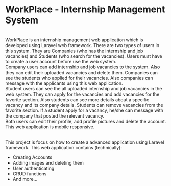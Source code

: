 <h1> WorkPlace - Internship Management System </h1>
</br>
WorkPlace is an internship management web application which is developed using Laravel web framework. There are two types of users in this system. They are Companies (who has the internship and job vacancies) and Students (who search for the vacancies). Users must have to create a user account before use the web system.
</br>
Company users can add internship and job vacancies to the system. Also they can edit their uploaded vacancies and delete them. Companies can see the students who applied for their vacancies. Also companies can message with the applicants using this web application.
</br>
Student users can see the all uploaded internship and job vacancies in the web system. They can apply for the vacancies and add vacancies for the favorite section. Also students can see more details about a specific vacancy and its company details. Students can remove vacancies from the favorite section. If a student apply for a vacancy, he/she can message with the company that posted the relevant vacancy.
</br>
Both users can edit their profile, add profile pictures and delete the account. This web application is mobile responsive.
</br></br>
<p>
    This project is focus on how to create a advanced application using Laravel framework.
    This web application contains (technically): <br>
    <ul>
        <li>Creating Accounts</li>
        <li>Adding images and deleting them</li>
        <li>User authenticating</li>
        <li>CRUD functions</li>
        <li>And more...</li>
    </ul>
</p>
